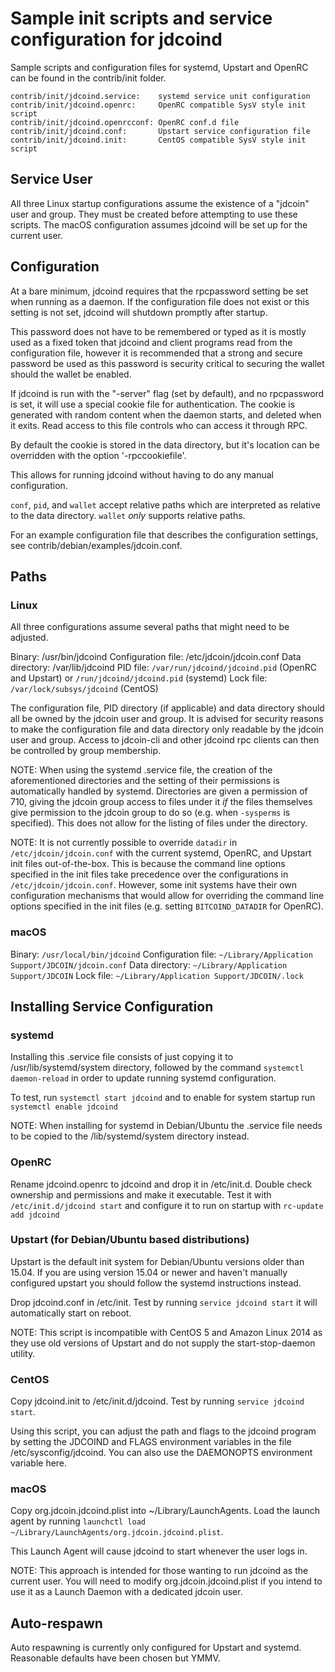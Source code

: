 Sample init scripts and service configuration for jdcoind
==========================================================

Sample scripts and configuration files for systemd, Upstart and OpenRC
can be found in the contrib/init folder.

    contrib/init/jdcoind.service:    systemd service unit configuration
    contrib/init/jdcoind.openrc:     OpenRC compatible SysV style init script
    contrib/init/jdcoind.openrcconf: OpenRC conf.d file
    contrib/init/jdcoind.conf:       Upstart service configuration file
    contrib/init/jdcoind.init:       CentOS compatible SysV style init script

Service User
---------------------------------

All three Linux startup configurations assume the existence of a "jdcoin" user
and group.  They must be created before attempting to use these scripts.
The macOS configuration assumes jdcoind will be set up for the current user.

Configuration
---------------------------------

At a bare minimum, jdcoind requires that the rpcpassword setting be set
when running as a daemon.  If the configuration file does not exist or this
setting is not set, jdcoind will shutdown promptly after startup.

This password does not have to be remembered or typed as it is mostly used
as a fixed token that jdcoind and client programs read from the configuration
file, however it is recommended that a strong and secure password be used
as this password is security critical to securing the wallet should the
wallet be enabled.

If jdcoind is run with the "-server" flag (set by default), and no rpcpassword is set,
it will use a special cookie file for authentication. The cookie is generated with random
content when the daemon starts, and deleted when it exits. Read access to this file
controls who can access it through RPC.

By default the cookie is stored in the data directory, but it's location can be overridden
with the option '-rpccookiefile'.

This allows for running jdcoind without having to do any manual configuration.

`conf`, `pid`, and `wallet` accept relative paths which are interpreted as
relative to the data directory. `wallet` *only* supports relative paths.

For an example configuration file that describes the configuration settings,
see contrib/debian/examples/jdcoin.conf.

Paths
---------------------------------

### Linux

All three configurations assume several paths that might need to be adjusted.

Binary:              /usr/bin/jdcoind
Configuration file:  /etc/jdcoin/jdcoin.conf
Data directory:      /var/lib/jdcoind
PID file:            `/var/run/jdcoind/jdcoind.pid` (OpenRC and Upstart) or `/run/jdcoind/jdcoind.pid` (systemd)
Lock file:           `/var/lock/subsys/jdcoind` (CentOS)

The configuration file, PID directory (if applicable) and data directory
should all be owned by the jdcoin user and group.  It is advised for security
reasons to make the configuration file and data directory only readable by the
jdcoin user and group.  Access to jdcoin-cli and other jdcoind rpc clients
can then be controlled by group membership.

NOTE: When using the systemd .service file, the creation of the aforementioned
directories and the setting of their permissions is automatically handled by
systemd. Directories are given a permission of 710, giving the jdcoin group
access to files under it _if_ the files themselves give permission to the
jdcoin group to do so (e.g. when `-sysperms` is specified). This does not allow
for the listing of files under the directory.

NOTE: It is not currently possible to override `datadir` in
`/etc/jdcoin/jdcoin.conf` with the current systemd, OpenRC, and Upstart init
files out-of-the-box. This is because the command line options specified in the
init files take precedence over the configurations in
`/etc/jdcoin/jdcoin.conf`. However, some init systems have their own
configuration mechanisms that would allow for overriding the command line
options specified in the init files (e.g. setting `BITCOIND_DATADIR` for
OpenRC).

### macOS

Binary:              `/usr/local/bin/jdcoind`
Configuration file:  `~/Library/Application Support/JDCOIN/jdcoin.conf`
Data directory:      `~/Library/Application Support/JDCOIN`
Lock file:           `~/Library/Application Support/JDCOIN/.lock`

Installing Service Configuration
-----------------------------------

### systemd

Installing this .service file consists of just copying it to
/usr/lib/systemd/system directory, followed by the command
`systemctl daemon-reload` in order to update running systemd configuration.

To test, run `systemctl start jdcoind` and to enable for system startup run
`systemctl enable jdcoind`

NOTE: When installing for systemd in Debian/Ubuntu the .service file needs to be copied to the /lib/systemd/system directory instead.

### OpenRC

Rename jdcoind.openrc to jdcoind and drop it in /etc/init.d.  Double
check ownership and permissions and make it executable.  Test it with
`/etc/init.d/jdcoind start` and configure it to run on startup with
`rc-update add jdcoind`

### Upstart (for Debian/Ubuntu based distributions)

Upstart is the default init system for Debian/Ubuntu versions older than 15.04. If you are using version 15.04 or newer and haven't manually configured upstart you should follow the systemd instructions instead.

Drop jdcoind.conf in /etc/init.  Test by running `service jdcoind start`
it will automatically start on reboot.

NOTE: This script is incompatible with CentOS 5 and Amazon Linux 2014 as they
use old versions of Upstart and do not supply the start-stop-daemon utility.

### CentOS

Copy jdcoind.init to /etc/init.d/jdcoind. Test by running `service jdcoind start`.

Using this script, you can adjust the path and flags to the jdcoind program by
setting the JDCOIND and FLAGS environment variables in the file
/etc/sysconfig/jdcoind. You can also use the DAEMONOPTS environment variable here.

### macOS

Copy org.jdcoin.jdcoind.plist into ~/Library/LaunchAgents. Load the launch agent by
running `launchctl load ~/Library/LaunchAgents/org.jdcoin.jdcoind.plist`.

This Launch Agent will cause jdcoind to start whenever the user logs in.

NOTE: This approach is intended for those wanting to run jdcoind as the current user.
You will need to modify org.jdcoin.jdcoind.plist if you intend to use it as a
Launch Daemon with a dedicated jdcoin user.

Auto-respawn
-----------------------------------

Auto respawning is currently only configured for Upstart and systemd.
Reasonable defaults have been chosen but YMMV.
